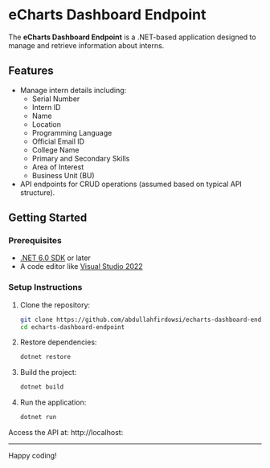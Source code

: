 # eCharts Dashboard Endpoint

The **eCharts Dashboard Endpoint** is a .NET-based application designed to manage and retrieve information about interns.

## Features

- Manage intern details including:
  - Serial Number
  - Intern ID
  - Name
  - Location
  - Programming Language
  - Official Email ID
  - College Name
  - Primary and Secondary Skills
  - Area of Interest
  - Business Unit (BU)
- API endpoints for CRUD operations (assumed based on typical API structure).

## Getting Started

### Prerequisites

- [.NET 6.0 SDK](https://dotnet.microsoft.com/download/dotnet/6.0) or later
- A code editor like [Visual Studio 2022](https://visualstudio.microsoft.com/vs/)

### Setup Instructions

1. Clone the repository:
   ```bash
   git clone https://github.com/abdullahfirdowsi/echarts-dashboard-endpoint.git
   cd echarts-dashboard-endpoint
   
2. Restore dependencies:
   ```bash
   dotnet restore
   
3. Build the project:
   ```bash
   dotnet build
   
4. Run the application:
   ```bash
   dotnet run

Access the API at: http://localhost:<port>

---

Happy coding!
